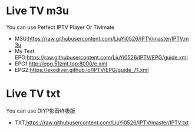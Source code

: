 # Live TV m3u
You can use Perfect IPTV Player Or Tivimate
- M3U:https://raw.githubusercontent.com/LiuYi0526/IPTV/master/IPTV.m3u
- My Test EPG:https://raw.githubusercontent.com/LiuYi0526/IPTV/EPG/guide.xml
- EPG1:http://epg.51zmt.top:8000/e.xml
- EPG2:https://exodiver.github.io/IPTV/EPG/guide_71.xml

# Live TV txt
You can use DIYP影音终极版
- TXT,https://raw.githubusercontent.com/LiuYi0526/IPTV/master/IPTV.txt
